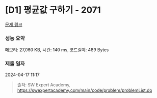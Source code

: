 # [D1] 평균값 구하기 - 2071 

[문제 링크](https://swexpertacademy.com/main/code/problem/problemDetail.do?contestProbId=AV5QRnJqA5cDFAUq) 

### 성능 요약

메모리: 27,060 KB, 시간: 140 ms, 코드길이: 489 Bytes

### 제출 일자

2024-04-17 11:17



> 출처: SW Expert Academy, https://swexpertacademy.com/main/code/problem/problemList.do
